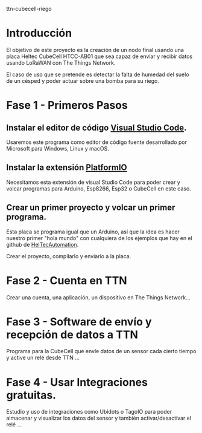 
ttn-cubecell-riego

# Introducción

El objetivo de este proyecto es la creación de un nodo final usando una placa Heltec CubeCell HTCC-AB01 que sea capaz de enviar y recibir datos usando LoRaWAN con The Things Network. 

El caso de uso que se pretende es detectar la falta de humedad del suelo de un césped y poder actuar sobre una bomba para su riego.
 

# Fase 1 - Primeros Pasos 

## Instalar el editor de código [Visual Studio Code](https://code.visualstudio.com/).
Usaremos este programa como editor de código fuente desarrollado por Microsoft para Windows, Linux y macOS. 

## Instalar la extensión [PlatformIO](https://platformio.org/)
Necesitamos esta extensión  de visual Studio Code para poder crear y volcar programas para Arduino, Esp8266, Esp32 o CubeCell en este caso. 

## Crear un primer proyecto y volcar un primer programa.  

Esta placa se programa igual que un Arduino, así que la idea es hacer nuestro primer "hola mundo" con cualquiera de los ejemplos que hay en el github de [HelTecAutomation](https://github.com/HelTecAutomation/CubeCell-Arduino/tree/master/libraries).  

Crear el proyecto, compilarlo y enviarlo a la placa. 

# Fase 2 - Cuenta en TTN 
Crear una cuenta, una aplicación, un dispositivo en The Things Network...

# Fase 3 - Software de envío y recepción de datos a TTN 
Programa para la CubeCell que envíe datos de un sensor cada cierto tiempo y active un relé desde TTN ...

# Fase 4 - Usar Integraciones gratuitas. 
Estudio y uso de integraciones como Ubidots o TagoIO para poder almacenar y visualizar los datos del sensor y también activar/desactivar el relé ... 
